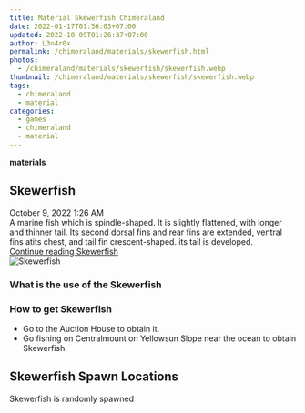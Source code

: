 ```yaml
---
title: Material Skewerfish Chimeraland
date: 2022-01-17T01:56:03+07:00
updated: 2022-10-09T01:26:37+07:00
author: L3n4r0x
permalink: /chimeraland/materials/skewerfish.html
photos:
  - /chimeraland/materials/skewerfish/skewerfish.webp
thumbnail: /chimeraland/materials/skewerfish/skewerfish.webp
tags:
  - chimeraland
  - material
categories:
  - games
  - chimeraland
  - material
---
```


<link
  rel="stylesheet"
  href="https://rawcdn.githack.com/dimaslanjaka/Web-Manajemen/870a349/css/bootstrap-5-3-0-alpha3-wrapper.css"
/>
<section id="bootstrap-wrapper">
  <div data-bs-theme="dark">
    <div
      class="row g-0 border rounded overflow-hidden flex-md-row mb-4 shadow-sm position-relative bg-dark text-light"
    >
      <div class="col p-4 d-flex flex-column position-static">
        <strong class="d-inline-block mb-2 text-success">materials</strong>
        <h2 class="mb-0">Skewerfish</h2>
        <div class="mb-1 text-muted">October 9, 2022 1:26 AM</div>
        <div class="mb-2 border p-1">
          A marine fish which is spindle-shaped. It is slightly flattened, with
          longer and thinner tail. Its second dorsal fins and rear fins are
          extended, ventral fins atits chest, and tail fin crescent-shaped. its
          tail is developed.
        </div>
        <a
          href="/chimeraland/materials/skewerfish.html"
          class="stretched-link d-none text-primary"
          >Continue reading Skewerfish</a
        >
      </div>
      <div class="col-auto d-none d-md-block d-lg-block">
        <img
          src="https://www.webmanajemen.com/chimeraland/materials/skewerfish/skewerfish.webp"
          alt="Skewerfish"
        />
      </div>
    </div>
    <div class="row">
      <div class="col-lg-6 col-12 mb-2">
        <div class="card">
          <div class="card-body">
            <h3 class="card-title">What is the use of the Skewerfish</h3>
            <div class="card-text"><ul></ul></div>
          </div>
        </div>
      </div>
      <div class="col-lg-6 col-12 mb-2">
        <div class="card">
          <div class="card-body">
            <h3 class="card-title">How to get Skewerfish</h3>
            <div class="card-text">
              <ul>
                <li>Go to the Auction House to obtain it.</li>
                <li>
                  Go fishing on Centralmount on Yellowsun Slope near the ocean
                  to obtain Skewerfish.
                </li>
              </ul>
            </div>
          </div>
        </div>
      </div>
      <div class="col-12 mb-2">
        <h2>Skewerfish Spawn Locations</h2>
        <p>Skewerfish is randomly spawned</p>
      </div>
    </div>
  </div>
</section>